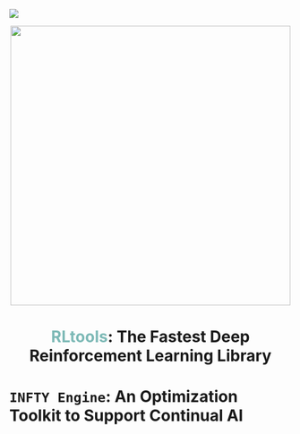 ![](docs/source/_static/skscope.png)

<div align="center">
<img src="https://github.com/hi-fengtao/temp_infty/img/logo.jpg"/ width=500>  
</div>

<div align="center">
  <center><h1><span style="color:#7DB9B6">RLtools</span>: The Fastest Deep Reinforcement Learning Library</h1></center>
</div>

# ``INFTY Engine``: An Optimization Toolkit to Support Continual AI

